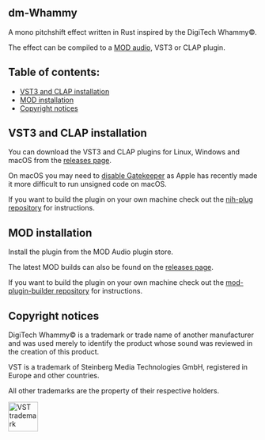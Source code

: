 ## dm-Whammy

A mono pitchshift effect written in Rust inspired by the DigiTech Whammy©.

The effect can be compiled to a [MOD audio](https://mod.audio/), VST3 or CLAP plugin.

## Table of contents:

- [VST3 and CLAP installation](#VST3-and-CLAP-installation)
- [MOD installation](#MOD-installation)
- [Copyright notices](#Copyright-notices)

## VST3 and CLAP installation

You can download the VST3 and CLAP plugins for Linux, Windows and macOS from the [releases page](https://github.com/davemollen/dm-Whammy/releases).

On macOS you may need to [disable Gatekeeper](https://disable-gatekeeper.github.io/) as Apple has recently made it more difficult to run unsigned code on macOS.

If you want to build the plugin on your own machine check out the [nih-plug repository](https://github.com/robbert-vdh/nih-plug) for instructions.

## MOD installation

Install the plugin from the MOD Audio plugin store.

The latest MOD builds can also be found on the [releases page](https://github.com/davemollen/dm-Whammy/releases).

If you want to build the plugin on your own machine check out the [mod-plugin-builder repository](https://github.com/moddevices/mod-plugin-builder) for instructions.

## Copyright notices

DigiTech Whammy© is a trademark or trade name of another manufacturer and was used merely to identify the product whose sound was reviewed in the creation of this product.

VST is a trademark of Steinberg Media Technologies GmbH, registered in Europe and other countries.

All other trademarks are the property of their respective holders.

<img src="https://steinbergmedia.github.io/vst3_dev_portal/resources/licensing_6.png" width="60" height="auto" alt="VST trademark">
